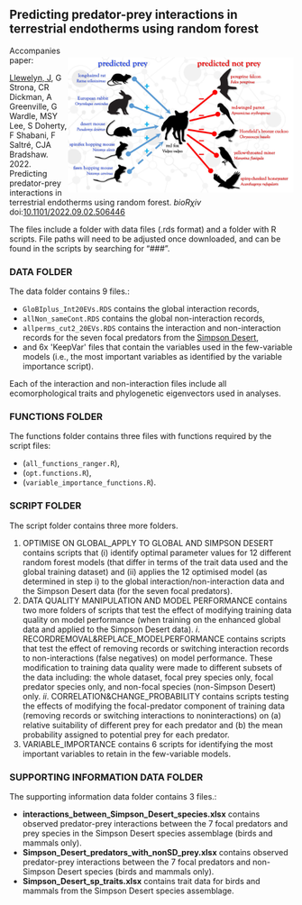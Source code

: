 ## Predicting predator-prey interactions in terrestrial endotherms using random forest
<img align="right" src="network figure.jpg" alt="contraception" width="400" style="margin-top: 20px">

Accompanies paper:

<a href="https://globalecologyflinders.com/people/#JL">Llewelyn, J</a>, G Strona, CR Dickman, A Greenville, G Wardle, MSY Lee, S Doherty, F Shabani, F Saltré, CJA Bradshaw. 2022. Predicting predator-prey interactions in terrestrial endotherms using random forest. <em>bioRχiv</em> doi:<a href="http://doi.org/10.1101/2022.09.02.506446">10.1101/2022.09.02.506446</a>

The files include a folder with data files (.rds format) and a folder with R scripts. File paths will need to be adjusted once downloaded, and can be found in the scripts by searching for “###”.

### DATA FOLDER
The data folder contains 9 files.:
-	<code>GloBIplus_Int20EVs.RDS</code> contains the global interaction records,
-	<code>allNon_sameCont.RDS</code> contains the global non-interaction records,
-	<code>allperms_cut2_20EVs.RDS</code> contains the interaction and non-interaction records for the seven focal predators from the <a href="https://en.wikipedia.org/wiki/Simpson_Desert">Simpson Desert</a>,
-	and 6x 'KeepVar' files that contain the variables used in the few-variable models (i.e., the most important variables as identified by the variable importance script).

Each of the interaction and non-interaction files include all ecomorphological traits and phylogenetic eigenvectors used in analyses. 

### FUNCTIONS FOLDER
The functions folder contains three files with functions required by the script files:
- (<code>all_functions_ranger.R</code>),
- (<code>opt.functions.R</code>),
- (<code>variable_importance_functions.R</code>).

### SCRIPT FOLDER
The script folder contains three more folders.
1)	OPTIMISE ON GLOBAL_APPLY TO GLOBAL AND SIMPSON DESERT
contains scripts that (i) identify optimal parameter values for 12 different random forest models (that differ in terms of the trait data used and the global training dataset) and (ii) applies the 12 optimised model (as determined in step i) to the global interaction/non-interaction data and the Simpson Desert data (for the seven focal predators).
2)	DATA QUALITY MANIPULATION AND MODEL PERFORMANCE
contains two more folders of scripts that test the effect of modifying training data quality on model performance (when training on the enhanced global data and applied to the Simpson Desert data).
<em>i</em>. RECORDREMOVAL&REPLACE_MODELPERFORMANCE
contains scripts that test the effect of removing records or switching interaction records to non-interactions (false negatives) on model performance. These modification to training data quality were made to different subsets of the data including: the whole dataset, focal prey species only, focal predator species only, and non-focal species (non-Simpson Desert) only.
<em>ii</em>.	CORRELATION&CHANGE_PROBABILITY
contains scripts testing the effects of modifying the focal-predator component of training data (removing records or switching interactions to noninteractions) on (a) relative suitability of different prey for each predator and (b) the mean probability assigned to potential prey for each predator.
3) VARIABLE_IMPORTANCE
contains 6 scripts for identifying the most important variables to retain in the few-variable models.

### SUPPORTING INFORMATION DATA FOLDER
The supporting information data folder contains 3 files.:
- <strong>interactions_between_Simpson_Desert_species.xlsx</strong> contains observed predator-prey interactions between the 7 focal predators and prey species in the Simpson Desert species assemblage (birds and mammals only).
- <strong>Simpson_Desert_predators_with_nonSD_prey.xlsx</strong> contains observed predator-prey interactions between the 7 focal predators and non-Simpson Desert species (birds and mammals only).
- <strong>Simpson_Desert_sp_traits.xlsx</strong> contains trait data for birds and mammals from the Simpson Desert species assemblage.
